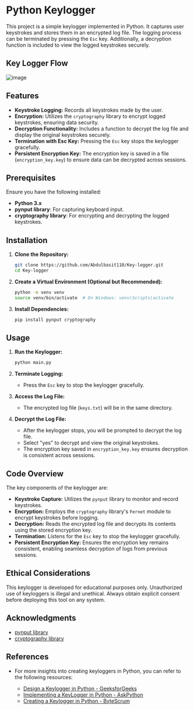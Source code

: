 # Python Keylogger

This project is a simple keylogger implemented in Python. It captures user keystrokes and stores them in an encrypted log file. The logging process can be terminated by pressing the `Esc` key. Additionally, a decryption function is included to view the logged keystrokes securely.

## Key Logger Flow

![image](https://github.com/user-attachments/assets/e48945c5-6605-44dd-baaf-6275e7df7fd7)

## Features

- **Keystroke Logging:** Records all keystrokes made by the user.
- **Encryption:** Utilizes the `cryptography` library to encrypt logged keystrokes, ensuring data security.
- **Decryption Functionality:** Includes a function to decrypt the log file and display the original keystrokes securely.
- **Termination with Esc Key:** Pressing the `Esc` key stops the keylogger gracefully.
- **Persistent Encryption Key:** The encryption key is saved in a file (`encryption_key.key`) to ensure data can be decrypted across sessions.

## Prerequisites

Ensure you have the following installed:

- **Python 3.x**
- **pynput library**: For capturing keyboard input.
- **cryptography library**: For encrypting and decrypting the logged keystrokes.

## Installation

1. **Clone the Repository:**

   ```bash
   git clone https://github.com/Abdulbasit110/Key-logger.git
   cd Key-logger
   ```

2. **Create a Virtual Environment (Optional but Recommended):**

   ```bash
   python -m venv venv
   source venv/bin/activate  # On Windows: venv\Scripts\activate
   ```

3. **Install Dependencies:**

   ```bash
   pip install pynput cryptography
   ```

## Usage

1. **Run the Keylogger:**

   ```bash
   python main.py
   ```

2. **Terminate Logging:**

   - Press the `Esc` key to stop the keylogger gracefully.

3. **Access the Log File:**

   - The encrypted log file (`keys.txt`) will be in the same directory.

4. **Decrypt the Log File:**

   - After the keylogger stops, you will be prompted to decrypt the log file.
   - Select "yes" to decrypt and view the original keystrokes.
   - The encryption key saved in `encryption_key.key` ensures decryption is consistent across sessions.

## Code Overview

The key components of the keylogger are:

- **Keystroke Capture:** Utilizes the `pynput` library to monitor and record keystrokes.
- **Encryption:** Employs the `cryptography` library's `Fernet` module to encrypt keystrokes before logging.
- **Decryption:** Reads the encrypted log file and decrypts its contents using the stored encryption key.
- **Termination:** Listens for the `Esc` key to stop the keylogger gracefully.
- **Persistent Encryption Key:** Ensures the encryption key remains consistent, enabling seamless decryption of logs from previous sessions.

## Ethical Considerations

This keylogger is developed for educational purposes only. Unauthorized use of keyloggers is illegal and unethical. Always obtain explicit consent before deploying this tool on any system.

## Acknowledgments

- [pynput library](https://pypi.org/project/pynput/)
- [cryptography library](https://cryptography.io/)

## References

- For more insights into creating keyloggers in Python, you can refer to the following resources:

  - [Design a Keylogger in Python - GeeksforGeeks](https://www.geeksforgeeks.org/design-a-keylogger-in-python/)
  - [Implementing a KeyLogger in Python - AskPython](https://www.askpython.com/python/examples/keylogger-in-python)
  - [Creating a Keylogger in Python - ByteScrum](https://blog.bytescrum.com/creating-a-keylogger-in-python)
```
